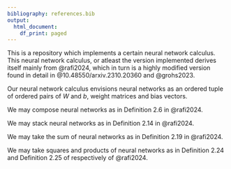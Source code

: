 ```yaml
---
bibliography: references.bib
output:
  html_document:
    df_print: paged
---
```


This is a repository which implements a certain neural network calculus.
This neural network calculus, or atleast the version implemented derives itself mainly from @rafi2024, which in turn is a highly modified version found in detail in @10.48550/arxiv.2310.20360 and @grohs2023.

Our neural network calculus envisions neural networks as an ordered tuple of ordered pairs of $W$ and $b$, weight matrices and bias vectors.

We may compose neural networks as in Definition 2.6 in @rafi2024.

We may stack neural networks as in Definition 2.14 in @rafi2024.

We may take the sum of neural networks as in Definition 2.19 in @rafi2024.

We may take squares and products of neural networks as in Definition 2.24 and Definition 2.25 of respectively of @rafi2024.
